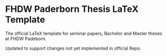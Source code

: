 # FHDW Paderborn Thesis LaTeX Template

The official LaTeX template for seminar papers, Bachelor and Master theses at FHDW Padeborn.

Updated to support changes not yet implemented in official Repo.
